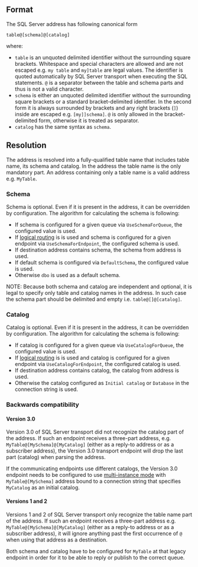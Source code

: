 ## Format

The SQL Server address has following canonical form

```
table@[schema]@[catalog]
```

where:

 * `table` is an unquoted delimited identifier without the surrounding square brackets. Whitespace and special characters are allowed and are not escaped e.g. `my table` and `my]table` are legal values. The identifier is quoted automatically by SQL Server transport when executing the SQL statements. `@` is a separator between the table and schema parts and thus is not a valid character. 
 * `schema` is either an unquoted delimited identifier without the surrounding square brackets or a standard bracket-delimited identifier. In the second form it is always surrounded by brackets and any right brackets (`]`) inside are escaped e.g. `[my]]schema]`. `@` is only allowed in the bracket-delimited form, otherwise it is treated as separator.
 * `catalog` has the same syntax as `schema`.


## Resolution

The address is resolved into a fully-qualified table name that includes table name, its schema and catalog. In the address the table name is the only mandatory part. An address containing only a table name is a valid address e.g. `MyTable`.


### Schema

Schema is optional. Even if it is present in the address, it can be overridden by configuration. The algorithm for calculating the schema is following:

 * If schema is configured for a given queue via `UseSchemaForQueue`, the configured value is used.
 * If [logical routing](/nservicebus/messaging/routing.md#command-routing) is is used and schema is configured for a given endpoint via `UseSchemaForEndpoint`, the configured schema is used.
 * If destination address contains schema, the schema from address is used.
 * If default schema is configured via `DefaultSchema`, the configured value is used.
 * Otherwise `dbo` is used as a default schema.

NOTE: Because both schema and catalog are independent and optional, it is legal to specify only table and catalog names in the address. In such case the schema part should be delimited and empty i.e. `table@[]@[catalog]`.


### Catalog

Catalog is optional. Even if it is present in the address, it can be overridden by configuration. The algorithm for calculating the schema is following:

 * If catalog is configured for a given queue via `UseCatalogForQueue`, the configured value is used.
 * If [logical routing](/nservicebus/messaging/routing.md#command-routing) is is used and catalog is configured for a given endpoint via `UseCatalogForEndpoint`, the configured catalog is used.
 * If destination address contains catalog, the catalog from address is used.
 * Otherwise the catalog configured as `Initial catalog` or `Database` in the connection string is used.


### Backwards compatibility


#### Version 3.0

Version 3.0 of SQL Server transport did not recognize the catalog part of the address. If such an endpoint receives  a three-part address, e.g. `MyTable@[MySchema]@[MyCatalog]` (either as a reply-to address or as a subscriber address), the Version 3.0 transport endpoint will drop the last part (catalog) when parsing the address. 

If the communicating endpoints use different catalogs, the Version 3.0 endpoint needs to be configured to use [multi-instance mode](/nservicebus/sqlserver/deployment-options.md#modes-overview-multi-instance) with `MyTable@[MySchema]` address bound to a connection string that specifies `MyCatalog` as an initial catalog.


#### Versions 1 and 2

Versions 1 and 2 of SQL Server transport only recognize the table name part of the address. If such an endpoint receives a three-part address e.g. `MyTable@[MySchema]@[MyCatalog]` (either as a reply-to address or as a subscriber address), it will ignore anything past the first occurrence of `@` when using that address as a destination.

Both schema and catalog have to be configured for `MyTable` at that legacy endpoint in order for it to be able to reply or publish to the correct queue.